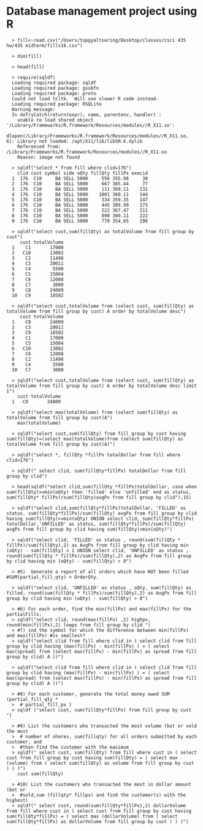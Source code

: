 # Database management project using R

      > fill<-read.csv("/Users/topgyaltsering/Desktop/classes/csci 435 hw/435 midterm/fills16.csv")
      
      > dim(fill)
      
      > head(fill)
    
      > require(sqldf)
      Loading required package: sqldf
      Loading required package: gsubfn
      Loading required package: proto
      Could not load tcltk.  Will use slower R code instead.
      Loading required package: RSQLite
      Warning message:
      In doTryCatch(return(expr), name, parentenv, handler) :
        unable to load shared object '/Library/Frameworks/R.framework/Resources/modules//R_X11.so':
        dlopen(/Library/Frameworks/R.framework/Resources/modules//R_X11.so, 6): Library not loaded: /opt/X11/lib/libSM.6.dylib
        Referenced from: /Library/Frameworks/R.framework/Resources/modules//R_X11.so
        Reason: image not found
        
      > sqldf("select * from fill where clid=176")
        clid cust symbol side oQty fillQty fillPx execid
      1  176  C10     BA SELL 5000     556 355.98     38
      2  176  C10     BA SELL 5000     667 385.44     77
      3  176  C10     BA SELL 5000     111 360.11    131
      4  176  C10     BA SELL 5000    1001 360.11    144
      5  176  C10     BA SELL 5000     334 359.35    147
      6  176  C10     BA SELL 5000     445 389.99    173
      7  176  C10     BA SELL 5000     222 367.47    211
      8  176  C10     BA SELL 5000     890 360.11    222
      9  176  C10     BA SELL 5000     778 354.65    298
 
      > sqldf("select cust,sum(fillQty) as totalVolume from fill group by cust")
         cust totalVolume
      1    C1       17000
      2   C10       13002
      3    C2       11498
      4    C3       20011
      5    C4        5500
      6    C5       15004
      7    C6       12008
      8    C7        3000
      9    C8       24009
      10   C9       18502
     
      > sqldf("select cust,totalVolume from (select cust, sum(fillQty) as totalVolume from fill group by cust) A order by totalVolume desc")
         cust totalVolume
      1    C8       24009
      2    C3       20011
      3    C9       18502
      4    C1       17000
      5    C5       15004
      6   C10       13002
      7    C6       12008
      8    C2       11498
      9    C4        5500
      10   C7        3000
      
      > sqldf("select cust,totalVolume from (select cust, sum(fillQty) as totalVolume from fill group by cust) A order by totalVolume desc limit 1")
        cust totalVolume
      1   C8       24009
      
      > sqldf("select max(totalVolume) from (select sum(fillQty) as totalVolume from fill group by cust)A")
        max(totalVolume)
      
      > sqldf("select cust,sum(fillQty) from fill group by cust having sum(fillQty)=(select max(totalVolume)from (select sum(fillQty) as totalVolume from fill group by cust)A)")

      > sqldf("select *, fillQty *fillPx totalDollar from fill where clid=176")
      
      > sqldf(" select clid, sum(fillQty*fillPx) totalDollar from fill group by clid")
      
      > head(sqldf("select clid,sum(fillQty *fillPx)totalDollar, case when sum(fillQty)>=min(oQty) then 'filled' else 'unfilled' end as status, sum(fillQty* fillPx)/sum(fillQty)avgPx from fill group by clid"),15)
      
      > sqldf("select clid,sum(fillQty*fillPx)totalDollar, 'FILLED' as status, sum(fillQty*fillPx)/sum(fillQty) avgPx from fill group by clid having sum(fillQty)>=min(oQty) UNION select clid, sum(fillQty*fillPx) totalDollar,'UNFILLED' as status, sum(fillQty*fillPx)/sum(fillQty) avgPx from fill group by clid having sum(fillQty)<min(oQty)")

      > sqldf("select clid, 'FILLED' as status , round(sum(fillQty * fillPx)/sum(fillQty),2) as AvgPx from fill group by clid having min (oQty) - sum(fillQty) < 1 UNION select clid, 'UNFILLED' as status , round(sum(fillQty * fillPx)/sum(fillQty),2) as AvgPx from fill group by clid having min (oQty) - sum(fillQty) > 0")
      
      > #5)  Generate a report of all orders which have NOT been filled #SUM(partial_fill_qty) < OrderQty.
      
      > sqldf("select clid, 'UNFILLED' as status , oQty, sum(fillQty) as filled, round(sum(fillQty * fillPx)/sum(fillQty),2) as AvgPx from fill group by clid having min (oQty) - sum(fillQty) > 0")
      
      > #6) For each order, find the min(fillPx) and max(fillPx) for the partialFills.
      > sqldf("select clid, round(max(fillPx) ,2) highpx, round(min(fillPx),2) lowpx from fill group by clid ")
      > #7) ind the symbol for which the difference between min(fillPx) and max(fillPx) #is smallest?
      > sqldf("select clid from fill where clid in ( select clid from fill group by clid having (max(fillPx) - min(fillPx) ) = ( select max(spread) from (select max(fillPx) - min(fillPx) as spread from fill group by clid) A ))")
      
      > sqldf("select clid from fill where clid in ( select clid from fill group by clid having (max(fillPx) - min(fillPx) ) = ( select max(spread) from (select max(fillPx) - min(fillPx) as spread from fill group by clid) A ))")
      
      > #8) For each customer, generate the total money owed SUM (partial_fill_qty *
      >  # partial_fill_px )
      > sqldf ("select cust, sum(fillQty*fillPx) from fill group by cust ")
      
      > #9) List the customers who transacted the most volume (bot or sold the most
      >  # number of shares, sum(fillqty) for all orders submitted by each customer, and
      >  #then find the customer with the maximum
      > sqldf(" select cust, sum(fillQty) from fill where cust in ( select cust from fill group by cust having sum(fillQty) = ( select max (volume) from ( select sum(fillQty) as volume from fill group by cust ) ) )")
        cust sum(fillQty)
      
      > #10) List the customers who transacted the most in dollar amount (bot or
      >  #sold,sum (fillqty* fillpx) and find the customer(s) with the highest)
      > sqldf(" select cust, round(sum(fillQty*fillPx),2) dollarVolume from fill where cust in ( select cust from fill group by cust having sum(fillQty*fillPx) = ( select max (dollarVolume) from ( select sum(fillQty*fillPx) as dollarVolume from fill group by cust ) ) )")
 
